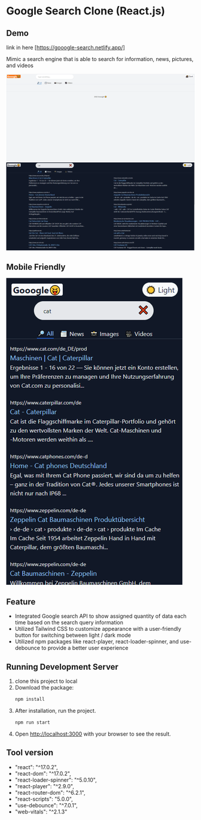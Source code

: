 # Google Search Clone (React.js)

## Demo
link in here [https://gooogle-search.netlify.app/]

Mimic a search engine that is able to search for information, news, pictures, and videos


![](https://github.com/ycl818/google-search/blob/master/public/20220201.gif)
![](https://github.com/ycl818/google-search/blob/master/public/20220201-2.gif)

## Mobile Friendly
![](https://github.com/ycl818/google-search/blob/master/public/20220201-3.gif)
## Feature

* Integrated Google search API to show assigned quantity of data each time based on the search query information 
* Utilized Tailwind CSS to customize appearance with a user-friendly button for switching between light / dark mode
* Utilized npm packages like react-player, react-loader-spinner, and use-debounce to provide a better user experience



## Running Development Server
1. clone this project to local
2. Download the package:
    ```bash
   npm install
   ```
3. After installation, run the project.
    ```bash
   npm run start
   ```
4. Open [http://localhost:3000](http://localhost:3000) with your browser to see the result.


## Tool version
  -  "react": "^17.0.2",
  -  "react-dom": "^17.0.2",
  -  "react-loader-spinner": "^5.0.10",
  -  "react-player": "^2.9.0",
  -  "react-router-dom": "^6.2.1",
  -  "react-scripts": "5.0.0",
  -  "use-debounce": "^7.0.1",
  -  "web-vitals": "^2.1.3"

